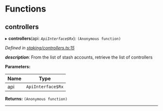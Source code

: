 

# Functions

<a id="controllers"></a>

##  controllers

▸ **controllers**(api: *`ApiInterface$Rx`*): `(Anonymous function)`

*Defined in [staking/controllers.ts:15](https://github.com/polkadot-js/api/blob/2b538f5/packages/api-derive/src/staking/controllers.ts#L15)*

*__description__*: From the list of stash accounts, retrieve the list of controllers

**Parameters:**

| Name | Type |
| ------ | ------ |
| api | `ApiInterface$Rx` |

**Returns:** `(Anonymous function)`

___

